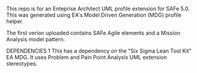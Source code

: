 This repo is for an Enteprise Architect UML profile extension for SAFe 5.0.  
This was generated using EA's Model Driven Generation (MDG) profile helper.  

The first verion uploaded contains SAFe Agile elements and a Mission Analysis model pattern.


DEPENDENCIES
1 This has a dependency on the "Six Sigma Lean Tool Kit" EA MDG. It uses Problem and Pain Point Analysis UML extension stereotypes.
